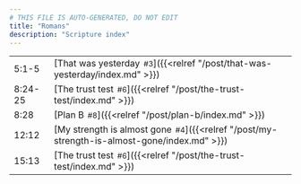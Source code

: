 ```yaml
---
# THIS FILE IS AUTO-GENERATED, DO NOT EDIT
title: "Romans"
description: "Scripture index"
---
```


|  |  |
| --- | --- |
| 5:1-5 | [That was yesterday<span style="font-size:smaller; padding-left:0.5em;">#3</span>]({{<relref "/post/that-was-yesterday/index.md" >}}) |
| 8:24-25 | [The trust test<span style="font-size:smaller; padding-left:0.5em;">#6</span>]({{<relref "/post/the-trust-test/index.md" >}}) |
| 8:28 | [Plan B<span style="font-size:smaller; padding-left:0.5em;">#8</span>]({{<relref "/post/plan-b/index.md" >}}) |
| 12:12 | [My strength is almost gone<span style="font-size:smaller; padding-left:0.5em;">#4</span>]({{<relref "/post/my-strength-is-almost-gone/index.md" >}}) |
| 15:13 | [The trust test<span style="font-size:smaller; padding-left:0.5em;">#6</span>]({{<relref "/post/the-trust-test/index.md" >}}) |
